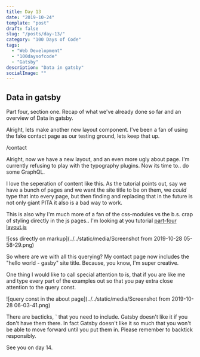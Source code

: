 ```yaml
---
title: Day 13
date: "2019-10-24"
template: "post"
draft: false
slug: "/posts/day-13/"
category: "100 Days of Code"
tags:
  - "Web Development"
  - "100daysofcode"
  - "Gatsby"
description: "Data in gatsby"
socialImage: ""
---
```


<h2>Data in gatsby</h2>
<p>Part four, section one. Recap of what we've already done so far and an overview of Data in gatsby.</p>
<p>Alright, lets make another new layout component. I've been a fan of using the fake contact page as our testing ground, lets keep that up.</p>
<p>
  <Link to="contact">/contact</Link>
</p>
<p>
  Alright, now we have a new layout, and an even more ugly about page. I'm currently refusing to play with the typography plugins. Now its time to.. do some GraphQL.
</p>
<p>I love the seperation of content like this. As the tutorial points out, say we have a bunch of pages and we want the site title to be on them, we <i>could</i> type that into every page, but then finding and replacing that in the future is not only giant PITA it also is a bad way to work.</p>
<p>This is also why I'm much more of a fan of the css-modules vs the b.s. crap of styling directly in the js pages.. I'm looking at you tutorial <a href="https://www.gatsbyjs.org/tutorial/part-four/#create-a-new-example-site">part-four layout.js</a></p>

![css directly on markup](../../static/media/Screenshot from 2019-10-28 05-58-29.png)

<p>So where are we with all this querying? My contact page now includes the "hello world - gasby" site title. Because, you know, I'm super creative.</p>
<p>One thing I would like to call special attention to is, that if you are like me and type every part of the examples out so that you pay extra close attention to the query const.</p>

![query const in the about page](../../static/media/Screenshot from 2019-10-28 06-03-41.png)
 
<p>There are bacticks, ` that you need to include. Gatsby doesn't like it if you don't have them there. In fact Gatsby doesn't like it so much that you won't be able to move forward until you put them in. Please remember to backtick responsibly.</p>
<p>See you on day 14.</p>